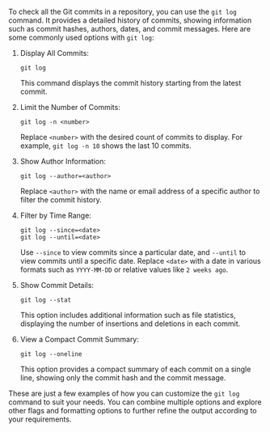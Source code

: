 To check all the Git commits in a repository, you can use the `git log` command. It provides a detailed history of commits, showing information such as commit hashes, authors, dates, and commit messages. Here are some commonly used options with `git log`:

1. Display All Commits:
   ```
   git log
   ```

   This command displays the commit history starting from the latest commit.

2. Limit the Number of Commits:
   ```
   git log -n <number>
   ```

   Replace `<number>` with the desired count of commits to display. For example, `git log -n 10` shows the last 10 commits.

3. Show Author Information:
   ```
   git log --author=<author>
   ```

   Replace `<author>` with the name or email address of a specific author to filter the commit history.

4. Filter by Time Range:
   ```
   git log --since=<date>
   git log --until=<date>
   ```

   Use `--since` to view commits since a particular date, and `--until` to view commits until a specific date. Replace `<date>` with a date in various formats such as `YYYY-MM-DD` or relative values like `2 weeks ago`.

5. Show Commit Details:
   ```
   git log --stat
   ```

   This option includes additional information such as file statistics, displaying the number of insertions and deletions in each commit.

6. View a Compact Commit Summary:
   ```
   git log --oneline
   ```

   This option provides a compact summary of each commit on a single line, showing only the commit hash and the commit message.

These are just a few examples of how you can customize the `git log` command to suit your needs. You can combine multiple options and explore other flags and formatting options to further refine the output according to your requirements.
